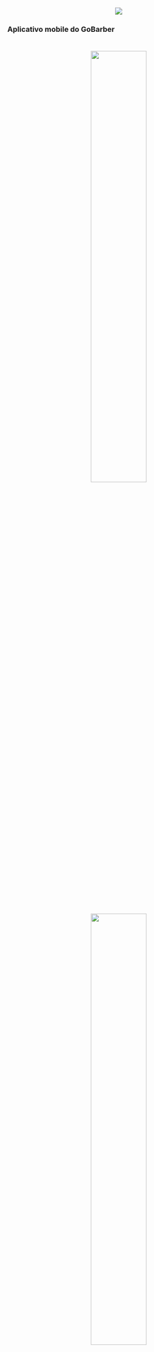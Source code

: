 <h1 align="center">
<img src="https://raw.githubusercontent.com/MicaelliMedeiros/gobarber/master/mobile/.github/logo.png">
</h1>

### Aplicativo mobile do GoBarber

<h1 align="center">
<img src="https://raw.githubusercontent.com/MicaelliMedeiros/gobarber/master/mobile/.github/gobarber1.jpg" width="50%" height="50%" />

<img src="https://raw.githubusercontent.com/MicaelliMedeiros/gobarber/master/mobile/.github/gobarber2.jpg" width="50%" height="50%" />

<img src="https://raw.githubusercontent.com/MicaelliMedeiros/gobarber/master/mobile/.github/gobarber3.jpg" width="50%" height="50%" />

<img src="https://raw.githubusercontent.com/MicaelliMedeiros/gobarber/master/mobile/.github/gobarber4.jpg" width="50%" height="50%" />

<img src="https://raw.githubusercontent.com/MicaelliMedeiros/gobarber/master/mobile/.github/gobarber5.jpg" width="50%" height="50%" />
</h1>
